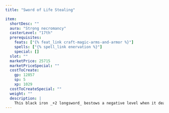 ```yaml
---
title: "Sword of Life Stealing"

item:
  shortDesc: ""
  aura: "Strong necromancy"
  casterLevel: "17th"
  prerequisites:
    feats: ["{% feat_link craft-magic-arms-and-armor %}"]
    spells: ["{% spell_link enervation %}"]
    special: []
  slot: ""
  marketPrice: 25715
  marketPriceSpecial: ""
  costToCreate:
    gp: 12857
    sp: 5
    xp: 1029
  costToCreateSpecial: ""
  weight: ""
  description: |
    This black iron _+2 longsword_ bestows a negative level when it deals a critical hit. The sword wielder gains 1d6 temporary hit points each time a negative level is bestowed on another. These temporary hit points last for 24 hours. One day after being struck, subjects must make a DC 16 Fortitude save for each negative level or lose a character level.
---
```

